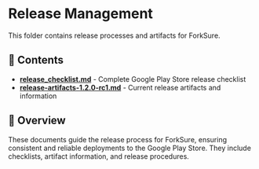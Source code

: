 # Release Management

This folder contains release processes and artifacts for ForkSure.

## 📁 Contents

- **[release_checklist.md](release_checklist.md)** - Complete Google Play Store release checklist
- **[release-artifacts-1.2.0-rc1.md](release-artifacts-1.2.0-rc1.md)** - Current release artifacts and information

## 🎯 Overview

These documents guide the release process for ForkSure, ensuring consistent and reliable deployments to the Google Play Store. They include checklists, artifact information, and release procedures. 